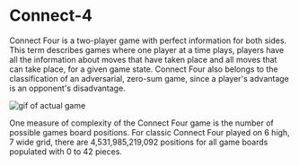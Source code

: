 # Connect-4
Connect Four is a two-player game with perfect information for both sides. 
This term describes games where one player at a time plays, players have all the information about moves that have taken place and all moves that can take place, for a given game state. 
Connect Four also belongs to the classification of an adversarial, zero-sum game, since a player's advantage is an opponent's disadvantage.

![gif of actual game](https://upload.wikimedia.org/wikipedia/commons/a/ad/Connect_Four.gif)

One measure of complexity of the Connect Four game is the number of possible games board positions. 
For classic Connect Four played on 6 high, 7 wide grid, there are 4,531,985,219,092 positions for all game boards populated with 0 to 42 pieces.

